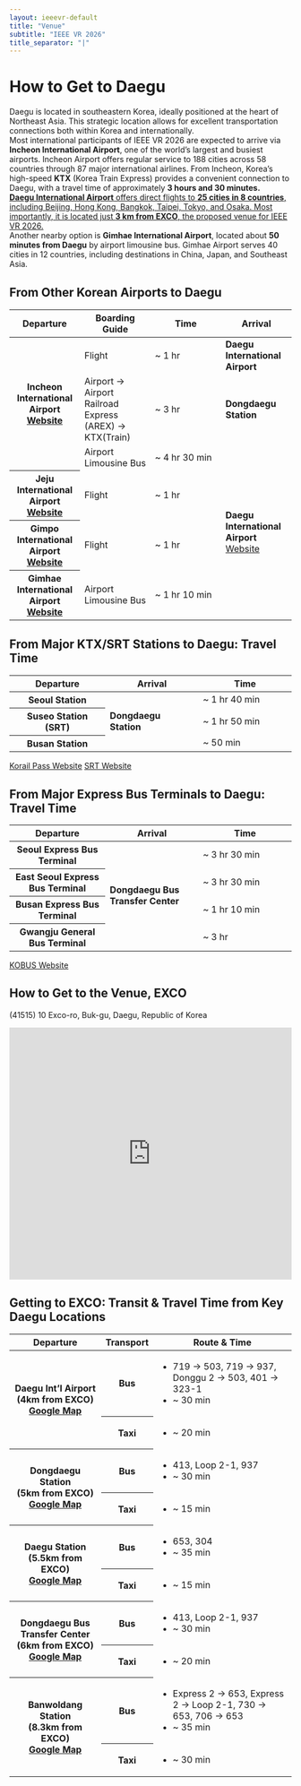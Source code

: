 ```yaml
---
layout: ieeevr-default
title: "Venue"
subtitle: "IEEE VR 2026"
title_separator: "|"
---
```

<div>
  <h1>How to Get to Daegu</h1>
  <p style="margin-bottom: 20px;"> Daegu is located in southeastern Korea, ideally positioned at the heart of Northeast Asia. This strategic location allows for excellent transportation connections both within Korea and internationally.<br/>
    Most international participants of IEEE VR 2026 are expected to arrive via <strong>Incheon International Airport</strong>, one of the world’s largest and busiest airports. Incheon Airport offers regular service to 188 cities across 58 countries through 87 major international airlines. From Incheon, Korea’s high-speed <strong>KTX</strong> (Korea Train Express) provides a convenient connection to Daegu, with a travel time of approximately <strong>3 hours and 30 minutes.</strong><br/>
   <span style="text-decoration : underline;"> <strong><a href="https://www.airport.co.kr/daegueng/index.do" target="_blank">Daegu International Airport</a></strong> offers direct flights to <strong>25 cities in 8 countries</strong>, including Beijing, Hong Kong, Bangkok, Taipei, Tokyo, and Osaka. Most importantly, it is located just <strong>3 km from EXCO</strong>, the proposed venue for IEEE VR 2026.</span><br/>
    Another nearby option is <strong>Gimhae International Airport</strong>, located about <strong>50 minutes from Daegu</strong> by airport limousine bus. Gimhae Airport serves 40 cities in 12 countries, including destinations in China, Japan, and Southeast Asia. </p>
  <h2 style="margin-top:30px">From Other Korean Airports to Daegu</h2>
  <!-- inner_wrap -->
  <table class="green_03">
    <colgroup>
    <col width="25%" />
    <col width="25%" />
    <col width="25%" />
    <col width="25%" />
    </colgroup>
    <thead>
      <tr>
        <th>Departure </th>
        <th>Boarding Guide</th>
        <th>Time</th>
        <th>Arrival</th>
      </tr>
    </thead>
    <tbody>
      <tr>
        <th rowspan="3">Incheon
          International Airport<br />
          <a href="https://www.airport.kr/sites/ap_en/index.do" class="arrow2 black"  target="_blank">Website</a></th>
        <td>Flight</td>
        <td>~ 1 hr </td>
        <td><strong>Daegu International Airport</strong></td>
      </tr>
      <tr>
        <td>Airport  → Airport Railroad Express (AREX) → KTX(Train)</td>
        <td>~ 3 hr </td>
        <td><strong>Dongdaegu Station</strong></td>
      </tr>
      <tr>
        <td>Airport Limousine Bus</td>
        <td>~ 4 hr  30 min</td>
        <td rowspan="4"><strong>Daegu International Airport</strong><br />
          <a href="https://www.airport.co.kr/daegueng/index.do" class="arrow2 black"  target="_blank">Website</a></td>
      </tr>
      <tr>
        <th>Jeju International Airport<br />
          <a href="https://www.airport.co.kr/jejueng/index.do" class="arrow2 black"  target="_blank">Website</a></th>
        <td>Flight</td>
        <td>~ 1 hr </td>
      </tr>
      <tr>
        <th>Gimpo
          International Airport<br />
          <a href="https://www.airport.co.kr/gimpoeng/index.do" class="arrow2 black"  target="_blank">Website</a></th>
        <td>Flight</td>
        <td>~ 1 hr </td>
      </tr>
      <tr>
        <th>Gimhae
          International Airport<br />
          <a href="https://www.airport.co.kr/gimhaeeng/index.do" class="arrow2 black"  target="_blank">Website</a></th>
        <td>Airport Limousine Bus</td>
        <td>~ 1 hr  10 min</td>
      </tr>
    </tbody>
  </table>
  <!-- desc2 -->
  
  <h2 style="margin-top:30px">From Major KTX/SRT Stations to Daegu: Travel Time</h2>
  
  <!-- inner_wrap -->
  
  <table class="green_03">
    <colgroup>
    <col width="34%" />
    <col width="33%" />
    <col width="33%" />
    </colgroup>
    <thead>
      <tr>
        <th>Departure </th>
        <th>Arrival</th>
        <th>Time</th>
      </tr>
    </thead>
    <tbody>
      <tr>
        <th>Seoul Station</th>
        <td rowspan="3"><strong>Dongdaegu Station</strong></td>
        <td>~ 1 hr  40 min</td>
      </tr>
      <tr>
        <th>Suseo Station (SRT)</th>
        <td>~ 1 hr  50 min</td>
      </tr>
      <tr>
        <th>Busan Station</th>
        <td>~ 50 min</td>
      </tr>
    </tbody>
  </table>
  <!-- //inner_wrap -->
  
  <p class="pt20"><a href="https://www.korail.com/global/eng/main" target="_blank" class="arrow2 black">Korail Pass Website</a> <a href="https://etk.srail.kr/main.do?language=EN" target="_blank" class="arrow2 black">SRT Website</a></p>
  <h2  style="margin-top:30px">From Major Express Bus Terminals to Daegu: Travel Time</h2>
  
  <!-- inner_wrap -->
  
  <table class="green_03">
    <colgroup>
    <col width="34%" />
    <col width="33%" />
    <col width="33%" />
    </colgroup>
    <thead>
      <tr>
        <th>Departure </th>
        <th>Arrival</th>
        <th>Time</th>
      </tr>
    </thead>
    <tbody>
      <tr>
        <th>Seoul Express Bus Terminal</th>
        <td rowspan="4"><strong>Dongdaegu Bus Transfer Center</strong></td>
        <td>~ 3 hr  30 min</td>
      </tr>
      <tr>
        <th>East Seoul Express Bus Terminal</th>
        <td>~ 3 hr  30 min</td>
      </tr>
      <tr>
        <th>Busan Express Bus Terminal</th>
        <td>~ 1 hr  10 min</td>
      </tr>
      <tr>
        <th>Gwangju General Bus Terminal</th>
        <td>~ 3 hr </td>
      </tr>
    </tbody>
  </table>
  <!-- //inner_wrap -->
  <p class="pt20"><a href="https://www.kobus.co.kr/main.do" target="_blank" class="arrow2 black">KOBUS Website</a></p>
  
  <!-- //desc2 -->
  
  <h2>How to Get to the Venue, EXCO</h2>
  <p> (41515) 10 Exco-ro, Buk-gu, Daegu, Republic of Korea </p>
  <iframe src="https://www.google.com/maps/embed?pb=!1m18!1m12!1m3!1d1615.8200962164342!2d128.61183243907706!3d35.90682699312884!2m3!1f0!2f0!3f0!3m2!1i1024!2i768!4f13.1!3m3!1m2!1s0x3565e1aa3b33a607%3A0xca08be7329f6a0ca!2sEXCO!5e0!3m2!1sen!2skr!4v1747899775671!5m2!1sen!2skr" width="100%" height="450" style="border:0;" allowfullscreen="" loading="lazy" referrerpolicy="no-referrer-when-downgrade"></iframe>
  <h2>Getting to EXCO: Transit & Travel Time from Key Daegu Locations</h2>
  <table class="green_03">
    <colgroup>
    <col class="wd30per">
    <col class="wd15per">
    <col>
    </colgroup>
    <thead>
      <tr>
        <th>Departure</th>
        <th>Transport</th>
        <th>Route & Time</th>
      </tr>
    </thead>
    <tbody>
      <tr>
        <th rowspan="2">Daegu Int’l Airport
          <br>
          (4km from EXCO)<br/><a href="https://maps.app.goo.gl/b9kkBjz9izMrpGWF6" target="_blank" class="arrow2 black">Google Map</a></th>
        <th>Bus </th>
        <td><ul style="text-align:left">
            <li style="text-align:left"> 719 → 503, 719 → 937, Donggu 2 → 503, 401 → 323-1</li>
            <li style="text-align:left">~  30  min </li>
          </ul></td>
      </tr>
      <tr>
        <th>Taxi </th>
        <td><ul style="text-align:left">
            <li style="text-align:left">~  20  min </li>
          </ul></td>
      </tr>
      <tr>
        <th rowspan="2">Dongdaegu Station<br>
        (5km from EXCO)<br/><a href="https://maps.app.goo.gl/hsizLQgVWhuRZnxG7" target="_blank" class="arrow2 black">Google Map</a> </th>
        <th>Bus </th>
        <td><ul style="text-align:left">
            <li style="text-align:left"> 413, Loop 2-1, 937</li>
            <li style="text-align:left">~  30  min </li>
          </ul></td>
      </tr>
      <tr>
        <th>Taxi </th>
        <td><ul style="text-align:left">
            <li style="text-align:left">~  15 min </li>
          </ul></td>
      </tr>
      <tr>
        <th rowspan="2"> Daegu Station<br>
        (5.5km from EXCO)<br/><a href="https://maps.app.goo.gl/udHde9ntJjanYLEf8" target="_blank" class="arrow2 black">Google Map</a> </th>
        <th>Bus </th>
        <td><ul style="text-align:left">
            <li style="text-align:left"> 653, 304</li>
            <li style="text-align:left">~  35 min </li>
          </ul></td>
      </tr>
      <tr>
        <th>Taxi </th>
        <td><ul style="text-align:left">
            <li style="text-align:left">~  15 min </li>
          </ul></td>
      </tr>
      <tr>
        <th rowspan="2">Dongdaegu Bus Transfer Center<br>
        (6km from EXCO)<br/><a href="https://maps.app.goo.gl/ZfCpcXEJ8VpEzbB47" target="_blank" class="arrow2 black">Google Map</a> </th>
        <th>Bus </th>
        <td><ul style="text-align:left">
            <li style="text-align:left"> 413, Loop 2-1, 937</li>
            <li style="text-align:left">~  30  min </li>
          </ul></td>
      </tr>
      <tr>
        <th>Taxi </th>
        <td><ul style="text-align:left">
            <li style="text-align:left">~  20  min </li>
          </ul></td>
      </tr>
      <tr>
        <th rowspan="2"> Banwoldang Station<br>
        (8.3km from EXCO)<br/><a href="https://maps.app.goo.gl/UKxsMcxZjr2r6rZt8" target="_blank" class="arrow2 black">Google Map</a> </th>
        <th>Bus </th>
        <td><ul style="text-align:left">
            <li style="text-align:left"> Express 2 → 653, Express 2 → Loop 2-1, 730 → 653, 706 → 653</li>
            <li style="text-align:left">~  35 min </li>
          </ul></td>
      </tr>
      <tr>
        <th>Taxi </th>
        <td><ul >
            <li style="text-align:left">~  30  min </li>
          </ul></td>
      </tr>
    </tbody>
  </table>
</div>
